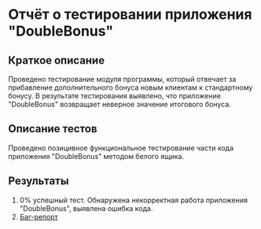 # Отчёт о тестировании приложения "DoubleBonus"

## Краткое описание

Проведено тестирование модуля программы, который отвечает за прибавление дополнительного бонуса новым клиентам к стандартному бонусу. 
В результате тестирования выявлено, что приложение "DoubleBonus" возвращает неверное значение итогового бонуса. 

## Описание тестов

Проведено позицивное функциональное тестирование части кода приложения "DoubleBonus" методом белого ящика. 


## Результаты

1. 0% успешный тест. Обнаружена некорректная работа приложения "DoubleBonus", выявлена ошибка кода.
2. [Баг-репорт](https://github.com/ARyabtsev79/Precision/issues/1#issue-860662599)
